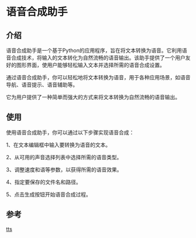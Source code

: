 # 语音合成助手

## 介绍
语音合成助手是一个基于Python的应用程序，旨在将文本转换为语音。它利用语音合成技术，将输入的文本转化为自然流畅的语音输出。该助手提供了一个用户友好的图形界面，使用户能够轻松输入文本并选择所需的语音合成设置。

通过语音合成助手，你可以轻松地将文本转换为语音，用于各种应用场景，如语音导航、语音提示、语音辅助等。

它为用户提供了一种简单而强大的方式来将文本转换为自然流畅的语音输出。

## 使用
使用语音合成助手，你可以通过以下步骤实现语音合成：

1、在文本编辑框中输入要转换为语音的文本。

2、从可用的声音选择列表中选择所需的语音类型。

3、调整速度和语等参数，以获得所需的语音效果。

4、指定要保存的文件名和路径。

5、点击生成按钮开始语音合成过程。

## 参考
[tts](https://github.com/skygongque/tts)
